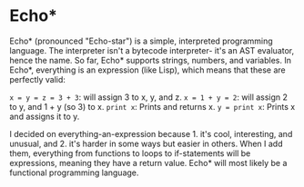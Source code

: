 # Echo*

Echo* (pronounced "Echo-star") is a simple, interpreted programming language. The interpreter isn't a bytecode interpreter- it's an AST evaluator, hence the name. So far, Echo* supports strings, numbers, and variables. In Echo*, everything is an expression (like Lisp), which means that these are perfectly valid:

`x = y = z = 3 + 3`: will assign 3 to x, y, and z.
`x = 1 + y = 2`: will assign 2 to y, and 1 + y (so 3) to x.
`print x`: Prints and returns x.
`y = print x`: Prints x and assigns it to y.

I decided on everything-an-expression because 1. it's cool, interesting, and unusual, and 2. it's harder in some ways but easier in others.
When I add them, everything from functions to loops to if-statements will be expressions, meaning they have a return value. Echo* will most likely be a functional programming language.
